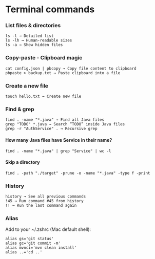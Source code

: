 # Terminal commands

### List files & directories

```
ls -l → Detailed list
ls -lh → Human-readable sizes
ls -a → Show hidden files
```

### Copy-paste - Clipboard magic
```
cat config.json | pbcopy → Copy file content to clipboard
pbpaste > backup.txt → Paste clipboard into a file
```

### Create a new file
`touch hello.txt → Create new file`

### Find & grep
```
find . -name "*.java" → Find all Java files
grep "TODO" *.java → Search “TODO” inside Java files
grep -r "AuthService" . → Recursive grep
```

#### How many Java files have Service in their name?
`find . -name "*.java" | grep "Service" | wc -l`

#### Skip a directory
`find . -path "./target" -prune -o -name "*.java" -type f -print`

### History
```
history → See all previous commands
!45 → Run command #45 from history
!! → Run the last command again
```

### Alias
Add to your ~/.zshrc (Mac default shell):
```
alias gs='git status'
alias gc='git commit -m'
alias mvnci='mvn clean install'
alias ..='cd ..'
```
